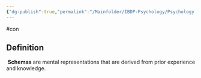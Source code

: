 ```yaml
---
{"dg-publish":true,"permalink":"/Mainfolder/IBDP-Psychology/Psychology Revision/Concepts/Schema/"}
---
```


#con 
## Definition
 **Schemas** are mental representations that are derived from prior experience and knowledge.